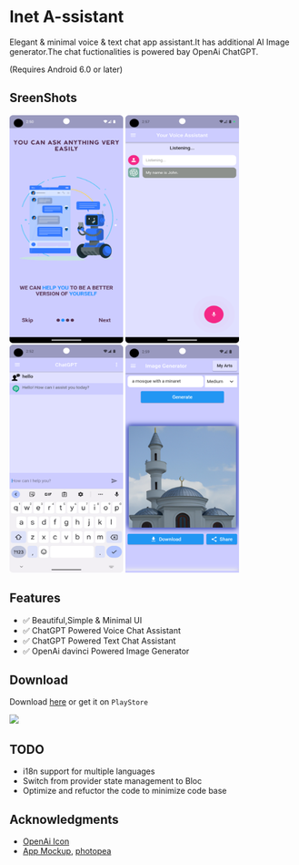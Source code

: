 # Inet A-ssistant 

Elegant & minimal voice & text chat app assistant.It has additional AI Image generator.The chat fuctionalities is powered bay OpenAi ChatGPT.

(Requires Android 6.0 or later)


## SreenShots

<img src="./docs/metadata/android/en-US/images/screenshots/onboard_01.png" alt="Simple OnBoarding, minimal UI" height="400" width="200"> <img src="./docs/metadata/android/en-US/images/screenshots/voicechat_1.png" alt="gpt voice chat assistant" height="400" width="200"> <img src="./docs/metadata/android/en-US/images/screenshots/text_chat_1.png" alt="gpt voice chat assistant" height="400" width="200"> <img src="./docs/metadata/android/en-US/images/screenshots/imagegen_1.png" alt="OpenAi Image Generator" height="400" width="200">

## Features

- :white_check_mark: Beautiful,Simple & Minimal UI
- :white_check_mark: ChatGPT Powered Voice Chat Assistant
- :white_check_mark: ChatGPT Powered Text Chat Assistant
- :white_check_mark: OpenAi davinci  Powered Image Generator

## Download


Download [here](https://github.com/gibeongideon/inetChatbot/releases) or get it on `PlayStore`

<img src="https://fdroid.gitlab.io/artwork/badge/get-it-on.png" height="75">

## TODO

- i18n support for multiple languages
- Switch from provider state management to Bloc 
- Optimize and refuctor the code to minimize code base

## Acknowledgments

- [OpenAi Icon](url)
- [App Mockup](https://app-mockup.com), [photopea](http://photopea.com)

